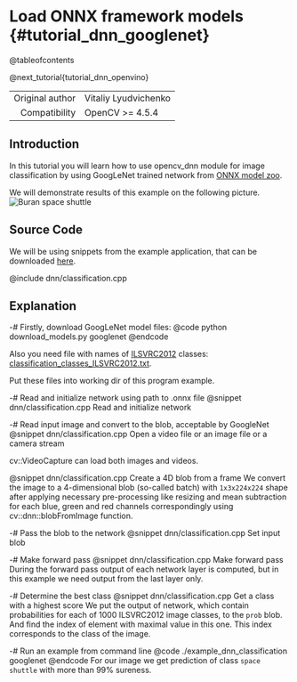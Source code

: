 Load ONNX framework models  {#tutorial_dnn_googlenet}
===========================

@tableofcontents

@next_tutorial{tutorial_dnn_openvino}

|    |    |
| -: | :- |
| Original author | Vitaliy Lyudvichenko |
| Compatibility | OpenCV >= 4.5.4 |

Introduction
------------

In this tutorial you will learn how to use opencv_dnn module for image classification by using
GoogLeNet trained network from [ONNX model zoo](https://github.com/onnx/models/).

We will demonstrate results of this example on the following picture.
![Buran space shuttle](dnn/images/space_shuttle.jpg)

Source Code
-----------

We will be using snippets from the example application, that can be downloaded [here](https://github.com/opencv/opencv/blob/5.x/samples/dnn/classification.cpp).

@include dnn/classification.cpp

Explanation
-----------

-# Firstly, download GoogLeNet model files:
   @code
   python download_models.py googlenet
   @endcode

   Also you need file with names of [ILSVRC2012](http://image-net.org/challenges/LSVRC/2012/browse-synsets) classes:
   [classification_classes_ILSVRC2012.txt](https://github.com/opencv/opencv/blob/5.x/samples/data/dnn/classification_classes_ILSVRC2012.txt).

   Put these files into working dir of this program example.

-# Read and initialize network using path to .onnx file
   @snippet dnn/classification.cpp Read and initialize network

-# Read input image and convert to the blob, acceptable by GoogleNet
   @snippet dnn/classification.cpp Open a video file or an image file or a camera stream

   cv::VideoCapture can load both images and videos.

   @snippet dnn/classification.cpp Create a 4D blob from a frame
   We convert the image to a 4-dimensional blob (so-called batch) with `1x3x224x224` shape
   after applying necessary pre-processing like resizing and mean subtraction
   for each blue, green and red channels correspondingly using cv::dnn::blobFromImage function.

-# Pass the blob to the network
   @snippet dnn/classification.cpp Set input blob

-# Make forward pass
   @snippet dnn/classification.cpp Make forward pass
   During the forward pass output of each network layer is computed, but in this example we need output from the last layer only.

-# Determine the best class
   @snippet dnn/classification.cpp Get a class with a highest score
   We put the output of network, which contain probabilities for each of 1000 ILSVRC2012 image classes, to the `prob` blob.
   And find the index of element with maximal value in this one. This index corresponds to the class of the image.

-# Run an example from command line
   @code
   ./example_dnn_classification googlenet
   @endcode
   For our image we get prediction of class `space shuttle` with more than 99% sureness.
